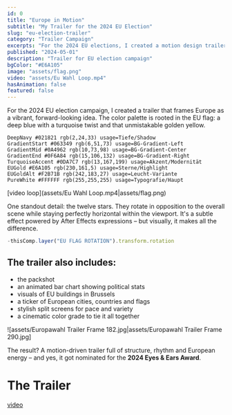 ```yaml
---
id: 0
title: "Europe in Motion"
subtitle: "My Trailer for the 2024 EU Election"
slug: "eu-election-trailer"
category: "Trailer Campaign"
excerpts: "For the 2024 EU elections, I created a motion design trailer that brings Europe's identity to life. With rotating stars, animated graphics and bold colors, the project was even nominated for a 2024 Eyes & Ears Award."
published: "2024-05-01"
description: "Trailer for EU election campaign"
bgColor: "#E6A105"
image: "assets/flag.png"
video: "assets/Eu Wahl Loop.mp4"
hasAnimation: false
featured: false
---
```


For the 2024 EU election campaign, I created a trailer that frames Europe as a vibrant, forward-looking idea. The color palette is rooted in the EU flag: a deep blue with a turquoise twist and that unmistakable golden yellow.

```palette title="EU Color Palette" description="Primäre Trailer-Farben (Blau, Türkis, Gold + Kontraste)"
DeepNavy #021821 rgb(2,24,33) usage=Tiefe/Shadow
GradientStart #063349 rgb(6,51,73) usage=BG-Gradient-Left
GradientMid #0A4962 rgb(10,73,98) usage=BG-Gradient-Center
GradientEnd #0F6A84 rgb(15,106,132) usage=BG-Gradient-Right
TurquoiseAccent #0DA7C7 rgb(13,167,199) usage=Akzent/Modernität
EUGold #E6A105 rgb(230,161,5) usage=Sterne/Highlight
EUGoldAlt #F2B71B rgb(242,183,27) usage=Leucht-Variante
PureWhite #FFFFFF rgb(255,255,255) usage=Typografie/Haupt
```

[video loop](assets/Eu Wahl Loop.mp4|assets/flag.png)

One standout detail: the twelve stars. They rotate in opposition to the overall scene while staying perfectly horizontal within the viewport. It's a subtle effect powered by After Effects expressions – but visually, it makes all the difference.

```javascript title="After Effects Expression"
-thisComp.layer("EU FLAG ROTATION").transform.rotation
```

## The trailer also includes:

- the packshot
- an animated bar chart showing political stats
- visuals of EU buildings in Brussels  
- a ticker of European cities, countries and flags
- stylish split screens for pace and variety
- a cinematic color grade to tie it all together

![assets/Europawahl Trailer Frame 182.jpg|assets/Europawahl Trailer Frame 290.jpg]


The result? A motion-driven trailer full of structure, rhythm and European energy – and yes, it got nominated for the **2024 Eyes & Ears Award**.

# The Trailer
[video](assets/TR000X5A.mp4|assets/EU_wahl.webp)
